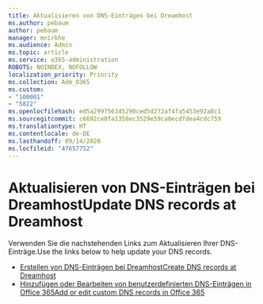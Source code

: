 ```yaml
---
title: Aktualisieren von DNS-Einträgen bei Dreamhost
ms.author: pebaum
author: pebaum
manager: mnirkhe
ms.audience: Admin
ms.topic: article
ms.service: o365-administration
ROBOTS: NOINDEX, NOFOLLOW
localization_priority: Priority
ms.collection: Adm_O365
ms.custom:
- "100001"
- "5822"
ms.openlocfilehash: ed5a299756345290ced5d272af4fa5453e92a8c1
ms.sourcegitcommit: c6692ce0fa1358ec3529e59ca0ecdfdea4cdc759
ms.translationtype: HT
ms.contentlocale: de-DE
ms.lasthandoff: 09/14/2020
ms.locfileid: "47657752"
---
```

# <a name="update-dns-records-at-dreamhost"></a><span data-ttu-id="dce3a-102">Aktualisieren von DNS-Einträgen bei Dreamhost</span><span class="sxs-lookup"><span data-stu-id="dce3a-102">Update DNS records at Dreamhost</span></span>

<span data-ttu-id="dce3a-103">Verwenden Sie die nachstehenden Links zum Aktualisieren Ihrer DNS-Einträge.</span><span class="sxs-lookup"><span data-stu-id="dce3a-103">Use the links below to help update your DNS records.</span></span>

- [<span data-ttu-id="dce3a-104">Erstellen von DNS-Einträgen bei Dreamhost</span><span class="sxs-lookup"><span data-stu-id="dce3a-104">Create DNS records at Dreamhost</span></span>](https://docs.microsoft.com/microsoft-365/admin/dns/create-dns-records-at-dreamhost?view=o365-worldwide)
- [<span data-ttu-id="dce3a-105">Hinzufügen oder Bearbeiten von benutzerdefinierten DNS-Einträgen in Office 365</span><span class="sxs-lookup"><span data-stu-id="dce3a-105">Add or edit custom DNS records in Office 365</span></span>](https://docs.microsoft.com/microsoft-365/admin/setup/add-domain#add-or-edit-custom-dns-records)